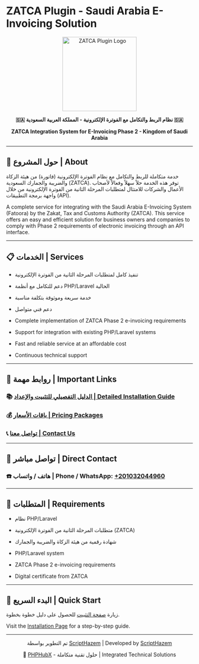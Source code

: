 # ZATCA Plugin - Saudi Arabia E-Invoicing Solution
<p align="center">
  <img src="https://phphubx.com/ZATCA-logo.jpg" alt="ZATCA Plugin Logo" width="200"/>
</p>
<p align="center">
  <b>🇸🇦 نظام الربط والتكامل مع الفوترة الإلكترونية - المملكة العربية السعودية 🇸🇦</b>
</p>
<p align="center">
  <b>ZATCA Integration System for E-Invoicing Phase 2 - Kingdom of Saudi Arabia</b>
</p>

---

## 🌟 حول المشروع | About
خدمة متكاملة للربط والتكامل مع نظام الفوترة الإلكترونية (فاتورة) من هيئة الزكاة والضريبة والجمارك السعودية (ZATCA). توفر هذه الخدمة حلاً سهلاً وفعالاً لأصحاب الأعمال والشركات للامتثال لمتطلبات المرحلة الثانية من الفوترة الإلكترونية من خلال واجهة برمجة التطبيقات (API).

A complete service for integrating with the Saudi Arabia E-Invoicing System (Fatoora) by the Zakat, Tax and Customs Authority (ZATCA). This service offers an easy and efficient solution for business owners and companies to comply with Phase 2 requirements of electronic invoicing through an API interface.

---

## 📋 الخدمات | Services
- تنفيذ كامل لمتطلبات المرحلة الثانية من الفوترة الإلكترونية
- دعم للتكامل مع أنظمة PHP/Laravel الحالية
- خدمة سريعة وموثوقة بتكلفة مناسبة
- دعم فني متواصل

- Complete implementation of ZATCA Phase 2 e-invoicing requirements
- Support for integration with existing PHP/Laravel systems
- Fast and reliable service at an affordable cost
- Continuous technical support

---

## 🔗 روابط مهمة | Important Links
### 📚 [الدليل التفصيلي للتثبيت والإعداد | Detailed Installation Guide](https://docs.phphubx.com/zatca/installation)
### 💰 [باقات الأسعار | Pricing Packages](https://docs.phphubx.com/zatca/pricing)
### 📞 [تواصل معنا | Contact Us](https://docs.phphubx.com/zatca/contact)

---

## 📱 تواصل مباشر | Direct Contact
### ☎️ هاتف / واتساب | Phone / WhatsApp: [+201032044960](https://wa.me/201032044960)

---

## 🔧 المتطلبات | Requirements
- نظام PHP/Laravel
- متطلبات المرحلة الثانية من الفوترة الإلكترونية (ZATCA)
- شهادة رقمية من هيئة الزكاة والضريبة والجمارك

- PHP/Laravel system
- ZATCA Phase 2 e-invoicing requirements
- Digital certificate from ZATCA

---

## 🚀 البدء السريع | Quick Start
زيارة [صفحة التثبيت](https://docs.phphubx.com/zatca/installation) للحصول على دليل خطوة بخطوة.

Visit the [Installation Page](https://docs.phphubx.com/zatca/installation) for a step-by-step guide.

---

<p align="center">
  تم التطوير بواسطة <a href="https://www.facebook.com/ScriptHazem/?locale=ar_AR">ScriptHazem</a> | Developed by <a href="https://www.facebook.com/ScriptHazem/?locale=ar_AR">ScriptHazem</a>
</p>
<p align="center">
  🏢 <a href="https://phphubx.com">PHPHubX</a> - حلول تقنية متكاملة | Integrated Technical Solutions
</p>

<!-- الكلمات الدلالية | SEO Keywords -->
<!-- 
الربط مع هيئة الزكاة والدخل, الربط مع هيئة الزكاة والدخل المرحلة الثانية, المرحلة الثانية الربط والتكامل من الفوترة الإلكترونية, 
موعد ربط الفاتورة الالكترونية, ربط فاتورة, الربط مع هيئة الزكاة, zatca api, ZATCA, Fatoora, Saudi Arabia, e-invoicing, Laravel, 
PHP, tax invoice, Saudi e-invoice, ZATCA integration, electronic invoice, Saudi tax system, e-invoicing compliance
-->
